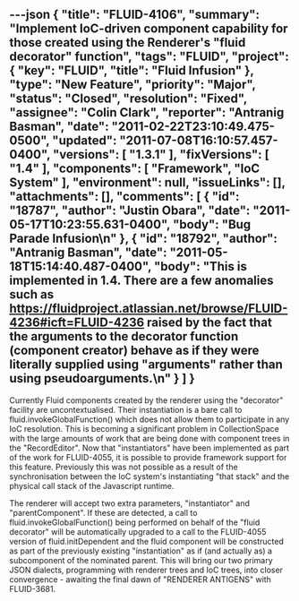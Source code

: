 ---json
{
  "title": "FLUID-4106",
  "summary": "Implement IoC-driven component capability for those created using the Renderer's \"fluid decorator\" function",
  "tags": "FLUID",
  "project": {
    "key": "FLUID",
    "title": "Fluid Infusion"
  },
  "type": "New Feature",
  "priority": "Major",
  "status": "Closed",
  "resolution": "Fixed",
  "assignee": "Colin Clark",
  "reporter": "Antranig Basman",
  "date": "2011-02-22T23:10:49.475-0500",
  "updated": "2011-07-08T16:10:57.457-0400",
  "versions": [
    "1.3.1"
  ],
  "fixVersions": [
    "1.4"
  ],
  "components": [
    "Framework",
    "IoC System"
  ],
  "environment": null,
  "issueLinks": [],
  "attachments": [],
  "comments": [
    {
      "id": "18787",
      "author": "Justin Obara",
      "date": "2011-05-17T10:23:55.631-0400",
      "body": "Bug Parade Infusion\n"
    },
    {
      "id": "18792",
      "author": "Antranig Basman",
      "date": "2011-05-18T15:14:40.487-0400",
      "body": "This is implemented in 1.4. There are a few anomalies such as <https://fluidproject.atlassian.net/browse/FLUID-4236#icft=FLUID-4236> raised by the fact that the arguments to the decorator function (component creator) behave as if they were literally supplied using \"arguments\" rather than using pseudoarguments.\n"
    }
  ]
}
---
Currently Fluid components created by the renderer using the "decorator" facility are uncontextualised. Their instantiation is a bare call to fluid.invokeGlobalFunction() which does not allow them to participate in any IoC resolution. This is becoming a significant problem in CollectionSpace with the large amounts of work that are being done with component trees in the "RecordEditor". Now that "instantiators" have been implemented as part of the work for FLUID-4055, it is possible to provide framework support for this feature. Previously this was not possible as a result of the synchronisation between the IoC system's instantiating "that stack" and the physical call stack of the Javascript runtime.&#x20;

The renderer will accept two extra parameters, "instantiator" and "parentComponent". If these are detected, a call to fluid.invokeGlobalFunction() being performed on behalf of the "fluid decorator" will be automatically upgraded to a call to the FLUID-4055 version of fluid.initDependent and the fluid component will be constructed as part of the previously existing "instantiation" as if (and actually as) a subcomponent of the nominated parent. This will bring our two primary JSON dialects, programming with renderer trees and IoC trees, into closer convergence - awaiting the final dawn of "RENDERER ANTIGENS" with FLUID-3681.

        